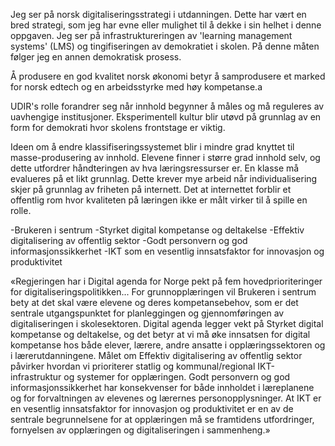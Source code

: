 
Jeg ser på norsk digitaliseringsstrategi i utdanningen. Dette har vært en bred strategi, som jeg har evne eller mulighet til å dekke i sin helhet i denne oppgaven. Jeg ser på infrastruktureringen av 'learning management systems' (LMS) og tingifiseringen av demokratiet i skolen. På denne måten følger jeg en annen demokratisk prosess. 

Å produsere en god kvalitet norsk økonomi betyr å samprodusere et marked for norsk edtech og en arbeidsstyrke med høy kompetanse.a

UDIR's rolle forandrer seg når innhold begynner å måles og må reguleres av uavhengige institusjoner.
Eksperimentell kultur blir utøvd på grunnlag av en form for demokrati hvor skolens frontstage er viktig. 

Ideen om å endre klassifiseringssystemet blir i mindre grad knyttet til masse-produsering av innhold. Elevene finner i større grad innhold selv, og dette utfordrer håndteringen av hva læringsressurser er. En klasse må evalueres på et likt grunnlag. Dette krever mye arbeid når individualisering skjer på grunnlag av friheten på internett. Det at internettet forblir et offentlig rom hvor kvaliteten på læringen ikke er målt virker til å spille en rolle. 


-Brukeren i sentrum
-Styrket digital kompetanse og deltakelse
-Effektiv digitalisering av offentlig sektor
-Godt personvern og god informasjonssikkerhet
-IKT som en vesentlig innsatsfaktor for innovasjon og produktivitet

«Regjeringen har i Digital agenda for Norge pekt på fem hovedprioriteringer for digitaliseringspolitikken... For grunnopplæringen vil Brukeren i sentrum bety at det skal være elevene og deres kompetansebehov, som er det sentrale utgangspunktet for planleggingen og gjennomføringen av digitaliseringen i skolesektoren. Digital agenda legger vekt på Styrket digital kompetanse og deltakelse, og det betyr at vi må øke innsatsen for digital kompetanse hos både elever, lærere, andre ansatte i opplæringssektoren og i lærerutdanningene. Målet om Effektiv digitalisering av offentlig sektor påvirker hvordan vi prioriterer statlig og kommunal/regional IKT-infrastruktur og systemer for opplæringen. Godt personvern og god informasjonssikkerhet har konsekvenser for både innholdet i læreplanene og for forvaltningen av elevenes og lærernes personopplysninger. At IKT er en vesentlig innsatsfaktor for innovasjon og produktivitet er en av de sentrale begrunnelsene for at opplæringen må se framtidens utfordringer, fornyelsen av opplæringen og digitaliseringen i sammenheng.»
